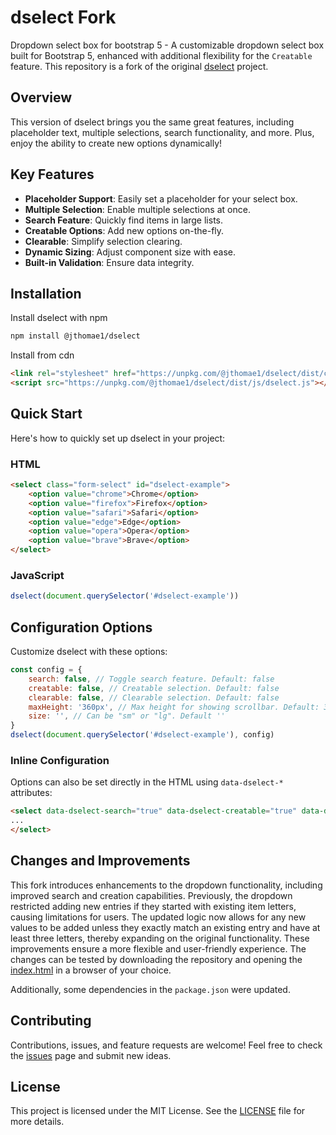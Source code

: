 # dselect Fork

Dropdown select box for bootstrap 5 - A customizable dropdown select box built for Bootstrap 5, enhanced with additional flexibility for the `Creatable` feature.
This repository is a fork of the original [dselect](https://github.com/jarstone/dselect) project.

## Overview

This version of dselect brings you the same great features, including placeholder text, multiple selections, search functionality, and more. Plus, enjoy the ability to create new options dynamically!

## Key Features

- **Placeholder Support**: Easily set a placeholder for your select box.
- **Multiple Selection**: Enable multiple selections at once.
- **Search Feature**: Quickly find items in large lists.
- **Creatable Options**: Add new options on-the-fly.
- **Clearable**: Simplify selection clearing.
- **Dynamic Sizing**: Adjust component size with ease.
- **Built-in Validation**: Ensure data integrity.

## Installation

Install dselect with npm

```bash
npm install @jthomae1/dselect
```

Install from cdn
```html
<link rel="stylesheet" href="https://unpkg.com/@jthomae1/dselect/dist/css/dselect.css">
<script src="https://unpkg.com/@jthomae1/dselect/dist/js/dselect.js"></script>
```

## Quick Start
Here's how to quickly set up dselect in your project:

### HTML

```html
<select class="form-select" id="dselect-example">
    <option value="chrome">Chrome</option>
    <option value="firefox">Firefox</option>
    <option value="safari">Safari</option>
    <option value="edge">Edge</option>
    <option value="opera">Opera</option>
    <option value="brave">Brave</option>
</select>
```

### JavaScript

```javascript
dselect(document.querySelector('#dselect-example'))
```

## Configuration Options
Customize dselect with these options:

```javascript
const config = {
    search: false, // Toggle search feature. Default: false
    creatable: false, // Creatable selection. Default: false
    clearable: false, // Clearable selection. Default: false
    maxHeight: '360px', // Max height for showing scrollbar. Default: 360px
    size: '', // Can be "sm" or "lg". Default ''
}
dselect(document.querySelector('#dselect-example'), config)
```

### Inline Configuration

Options can also be set directly in the HTML using `data-dselect-*` attributes:

```html
<select data-dselect-search="true" data-dselect-creatable="true" data-dselect-clearable="true" data-dselect-max-height="300px" data-dselect-size="sm" class="form-select" id="dselect-example">
...
</select>
```

## Changes and Improvements

This fork introduces enhancements to the dropdown functionality, including improved search and creation capabilities. Previously, the dropdown restricted adding new entries if they started with existing item letters, causing limitations for users. The updated logic now allows for any new values to be added unless they exactly match an existing entry and have at least three letters, thereby expanding on the original functionality. These improvements ensure a more flexible and user-friendly experience. The changes can be tested by downloading the repository and opening the [index.html](https://github.com/jthomae1/dselect/blob/main/dist/index.html) in a browser of your choice. 

Additionally, some dependencies in the `package.json` were updated.

## Contributing

Contributions, issues, and feature requests are welcome! Feel free to check the [issues](https://github.com/jthomae1/dselect/issues) page and submit new ideas.

## License

This project is licensed under the MIT License. See the [LICENSE](https://github.com/jthomae1/dselect/blob/main/LICENSE) file for more details.
